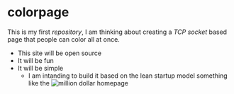 # colorpage
This is my first *repository*, I am thinking about creating a *TCP socket* based page that people can color all at once.
* This site will be open source
* It will be fun
* It will be simple
  * I am intanding to build it based on the lean startup model
something like the ![*million dollar homepage*]()

